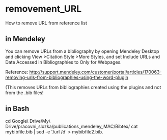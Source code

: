 # removement_URL
How to remove URL from reference list

## in Mendeley

You can remove URLs from a bibliography by opening Mendeley Desktop and clicking View >Citation Style >More Styles, and set Include URLs and Date Accessed in Bibliographies to Only for Webpages.

Reference: http://support.mendeley.com/customer/portal/articles/170063-removing-urls-from-bibliographies-using-the-word-plugin

(This removes URLs from bibliographies created using the plugins and not from the .bib files!

## in Bash

cd Google\ Drive/My\ Drive/pracovni_slozka/publications_mendeley_MAC/Bibtex/
cat mybibfile.bib | sed -e '/url /d' > mybibfile2.bib. 
